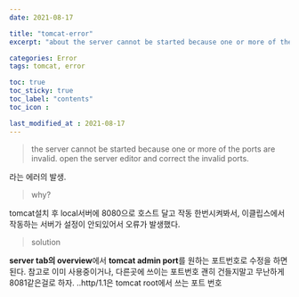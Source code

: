 ```yaml
---
date: 2021-08-17

title: "tomcat-error"
excerpt: "about the server cannot be started because one or more of the ports are invalid. open the server editor and correct the invalid ports."

categories: Error
tags: tomcat, error

toc: true  
toc_sticky: true
toc_label: "contents"
toc_icon : 

last_modified_at : 2021-08-17
---
```

>the server cannot be started because one or more of the ports are invalid. open the server editor and correct the invalid ports.  

라는 에러의 발생.

>why?  

tomcat설치 후 local서버에 8080으로 호스트 달고 작동 한번시켜봐서, 이클립스에서 작동하는 서버가 설정이 안되있어서 오류가 발생했다.  

>solution  

**server tab의 overview**에서 **tomcat admin port**를 원하는 포트번호로 수정을 하면된다.
참고로 이미 사용중이거나, 다른곳에 쓰이는 포트번호 괜히 건들지말고 무난하게 8081같은걸로 하자.
..http/1.1은 tomcat root에서 쓰는 포트 번호